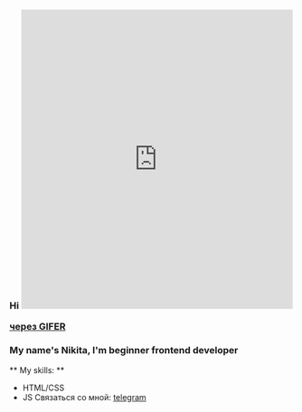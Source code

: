 ### Hi <iframe src="https://gifer.com/embed/1UEW" width=480 height=530.219 frameBorder="0" allowFullScreen></iframe><p><a href="https://gifer.com">через GIFER</a></p>

### My name's Nikita, I'm beginner frontend developer ###

** My skills: **
* HTML/CSS
* JS
Связаться со мной: [telegram](@nikimix)

<!--
**nikimix/nikimix** is a ✨ _special_ ✨ repository because its `README.md` (this file) appears on your GitHub profile.

Here are some ideas to get you started:

- 🔭 I’m currently working on ...
- 🌱 I’m currently learning ...
- 👯 I’m looking to collaborate on ...
- 🤔 I’m looking for help with ...
- 💬 Ask me about ...
- 📫 How to reach me: ...
- 😄 Pronouns: ...
- ⚡ Fun fact: ...
-->
